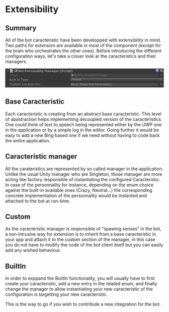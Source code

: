 Extensibility
=============

## Summary
All of the bot caracteristic have been developped with extensibility in mind. Two paths for extension are available in most of the component (except for the brain who orchestrates the other ones). Before introducing the different configuration ways, let's take a closer look ar the caracteristics and their managers.

![Personality](Documentation/Pictures/Personality.png)

## Base Caracteristic
Each caracteristic is creating from an abstract base caracteristic. This level of abastraction helps implementing decoupled version of the caracteristics. One could think of text to speech being represented either by the UWP one in the application or by a simple log in the editor. Going further it would be easy to add a new Bing based one if we need without having to code back the entire application.

## Caracteristic manager
All the carateristics are represented by so called manager in the application. Unlike the usual Unity manager who are Singleton, those manager are more acting like factory responsible of instantiating the configured Caracteristic. In case of the personnality for instance, depending on the enum choice against the built-in available ones (Crazy, Neutral...) the corresponding concrete implementation of the personnality would be instanted and attached to the bot at run-time.

## Custom
As the caracteristic manager is responsible of "spawing senses" in the bot, a non intrusive way for extension is to inherit from a base caracteristic in your app and attach it to the custom section of the manager, in this case you do not have to modify the code of the bot client itself but you can easily add any wished behaviour. 

## BuiltIn
In order to exppand the BuiltIn functionality, you will usually have to first create your caracteristic, add a new entry in the related enum, and finally change the manager to allow instantiating your new caracteristic of the configuration is targetting your new caracteristic.
 
This is the way to go if you wish to contribute a new integration for the bot.
